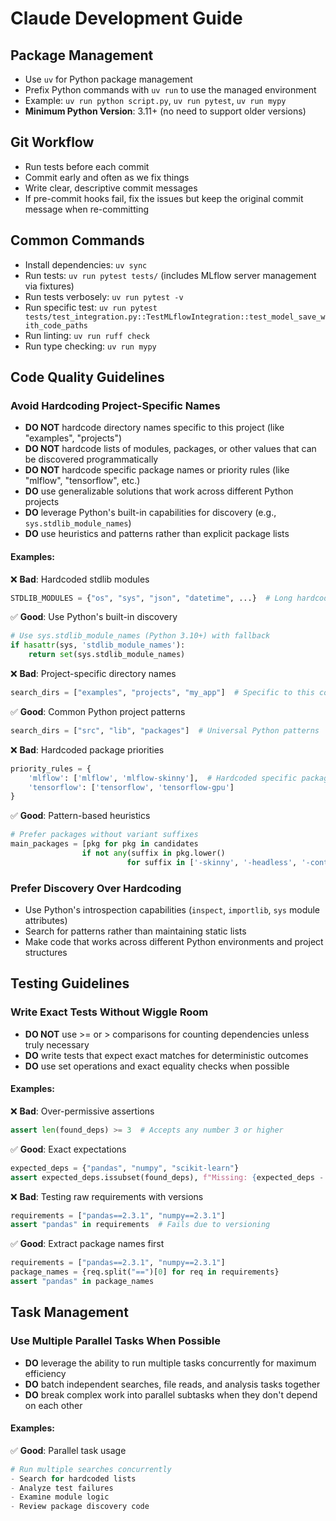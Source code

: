 # Claude Development Guide

## Package Management
- Use `uv` for Python package management
- Prefix Python commands with `uv run` to use the managed environment
- Example: `uv run python script.py`, `uv run pytest`, `uv run mypy`
- **Minimum Python Version**: 3.11+ (no need to support older versions)

## Git Workflow
- Run tests before each commit
- Commit early and often as we fix things
- Write clear, descriptive commit messages
- If pre-commit hooks fail, fix the issues but keep the original commit message when re-committing

## Common Commands
- Install dependencies: `uv sync`
- Run tests: `uv run pytest tests/` (includes MLflow server management via fixtures)
- Run tests verbosely: `uv run pytest -v`
- Run specific test: `uv run pytest tests/test_integration.py::TestMLflowIntegration::test_model_save_with_code_paths`
- Run linting: `uv run ruff check`
- Run type checking: `uv run mypy`

## Code Quality Guidelines

### Avoid Hardcoding Project-Specific Names
- **DO NOT** hardcode directory names specific to this project (like "examples", "projects")
- **DO NOT** hardcode lists of modules, packages, or other values that can be discovered programmatically
- **DO NOT** hardcode specific package names or priority rules (like "mlflow", "tensorflow", etc.)
- **DO** use generalizable solutions that work across different Python projects
- **DO** leverage Python's built-in capabilities for discovery (e.g., `sys.stdlib_module_names`)
- **DO** use heuristics and patterns rather than explicit package lists

#### Examples:
❌ **Bad**: Hardcoded stdlib modules
```python
STDLIB_MODULES = {"os", "sys", "json", "datetime", ...}  # Long hardcoded list
```

✅ **Good**: Use Python's built-in discovery
```python
# Use sys.stdlib_module_names (Python 3.10+) with fallback
if hasattr(sys, 'stdlib_module_names'):
    return set(sys.stdlib_module_names)
```

❌ **Bad**: Project-specific directory names
```python
search_dirs = ["examples", "projects", "my_app"]  # Specific to this codebase
```

✅ **Good**: Common Python project patterns
```python
search_dirs = ["src", "lib", "packages"]  # Universal Python patterns
```

❌ **Bad**: Hardcoded package priorities
```python
priority_rules = {
    'mlflow': ['mlflow', 'mlflow-skinny'],  # Hardcoded specific packages
    'tensorflow': ['tensorflow', 'tensorflow-gpu']
}
```

✅ **Good**: Pattern-based heuristics
```python
# Prefer packages without variant suffixes
main_packages = [pkg for pkg in candidates
                if not any(suffix in pkg.lower()
                          for suffix in ['-skinny', '-headless', '-contrib'])]
```

### Prefer Discovery Over Hardcoding
- Use Python's introspection capabilities (`inspect`, `importlib`, `sys` module attributes)
- Search for patterns rather than maintaining static lists
- Make code that works across different Python environments and project structures

## Testing Guidelines

### Write Exact Tests Without Wiggle Room
- **DO NOT** use >= or > comparisons for counting dependencies unless truly necessary
- **DO** write tests that expect exact matches for deterministic outcomes
- **DO** use set operations and exact equality checks when possible

#### Examples:
❌ **Bad**: Over-permissive assertions
```python
assert len(found_deps) >= 3  # Accepts any number 3 or higher
```

✅ **Good**: Exact expectations
```python
expected_deps = {"pandas", "numpy", "scikit-learn"}
assert expected_deps.issubset(found_deps), f"Missing: {expected_deps - found_deps}"
```

❌ **Bad**: Testing raw requirements with versions
```python
requirements = ["pandas==2.3.1", "numpy==2.3.1"]
assert "pandas" in requirements  # Fails due to versioning
```

✅ **Good**: Extract package names first
```python
requirements = ["pandas==2.3.1", "numpy==2.3.1"]
package_names = {req.split("==")[0] for req in requirements}
assert "pandas" in package_names
```

## Task Management

### Use Multiple Parallel Tasks When Possible
- **DO** leverage the ability to run multiple tasks concurrently for maximum efficiency
- **DO** batch independent searches, file reads, and analysis tasks together
- **DO** break complex work into parallel subtasks when they don't depend on each other

#### Examples:
✅ **Good**: Parallel task usage
```python
# Run multiple searches concurrently
- Search for hardcoded lists
- Analyze test failures
- Examine module logic
- Review package discovery code
```
